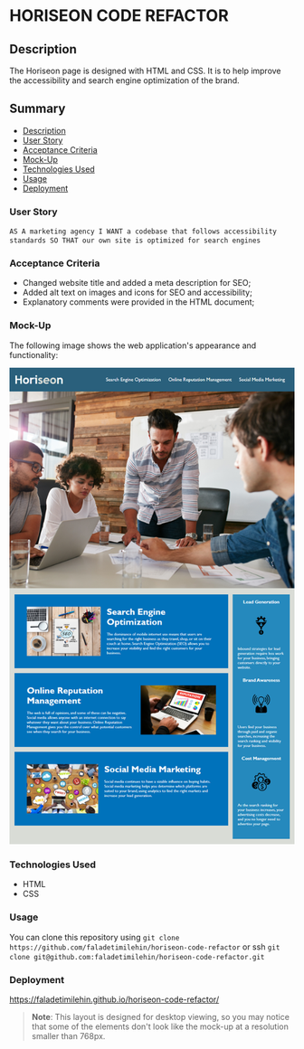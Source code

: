 # HORISEON CODE REFACTOR

## Description

The Horiseon page is designed with HTML and CSS.
It is to help improve the accessibility and search engine optimization of the brand.

## Summary

- [Description](#description)
- [User Story](#user-story)
- [Acceptance Criteria](#acceptance-criteria)
- [Mock-Up](#mock-up)
- [Technologies Used](#technologies-used)
- [Usage](#usage)
- [Deployment](#deployment)

### User Story

```
AS A marketing agency I WANT a codebase that follows accessibility standards SO THAT our own site is optimized for search engines
```

### Acceptance Criteria

- Changed website title and added a meta description for SEO;
- Added alt text on images and icons for SEO and accessibility;
- Explanatory comments were provided in the HTML document;

### Mock-Up

The following image shows the web application's appearance and functionality:

![The Horiseon webpage includes a navigation bar, a header image, and cards with text and images at the bottom of the page.](assets/images/01-html-css-git-challenge-demo.png)

### Technologies Used

- HTML
- CSS

### Usage

You can clone this repository using `git clone https://github.com/faladetimilehin/horiseon-code-refactor` or ssh `git clone git@github.com:faladetimilehin/horiseon-code-refactor.git`

### Deployment

https://faladetimilehin.github.io/horiseon-code-refactor/

> **Note**: This layout is designed for desktop viewing, so you may notice that some of the elements don't look like the mock-up at a resolution smaller than 768px.
